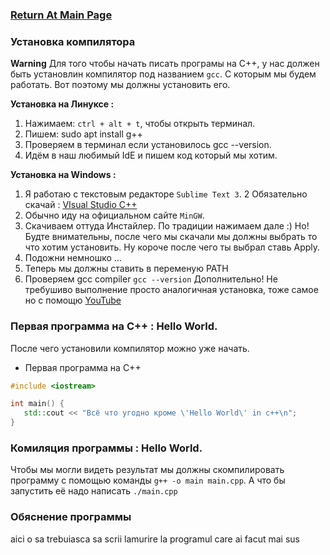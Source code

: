 ### [Return At Main Page](../README.md)

### Установка компилятора
**Warning** Для того чтобы начать писать програмы на С++, у нас должен быть установлин компилятор под названием `gcc`. С которым мы будем работать. Вот поэтому мы должны установить его.

**Установка на Линуксе :** 
1. Нажимаем: `ctrl + alt + t`, чтобы открыть терминал.
2. Пишем: sudo apt install g++
3. Проверяем в терминал если установилось gcc --version.
4. Идём в наш любимый IdE и пишем код который мы хотим.

**Установка на Windows :**
1. Я работаю с текстовым редакторе `Sublime Text 3`.
2 Обязательно скачай : [VIsual Studio C++](https://www.microsoft.com/en-us/download/details.aspx?id=48145)
3. Обычно иду на официальном сайте `MinGW`.
4. Скачиваем оттуда Инстайлер. По традиции нажимаем дале :) Но! Будте внимательны, после чего мы скачали мы должны выбрать то что хотим установить.  Ну короче после чего ты выбрал ставь Apply.
5. Подожни немношко ...
6. Теперь мы должны ставить в переменую PATH
7. Проверяем gcc compiler `gcc --version`
Дополнительно! Не требушиво выполнение просто аналогичная установка, тоже самое но с помощю [YouTube](https://www.youtube.com/watch?v=sXW2VLrQ3Bs)

### Первая программа на C++ : Hello World.
После чего установили компилятор можно уже начать.

* Первая программа на C++

```c++
#include <iostream>

int main() {
   std::cout << "Всё что угодно кроме \'Hello World\' in c++\n";
}
```

### Комиляция программы : Hello World.
Чтобы мы могли видеть результат мы должны скомпилировать программу с помощью команды `g++ -o main main.cpp`.  А что бы запустить её надо написать `./main.cpp`


### Обяснение программы
aici o sa trebuiasca sa scrii lamurire la programul care ai facut mai sus
